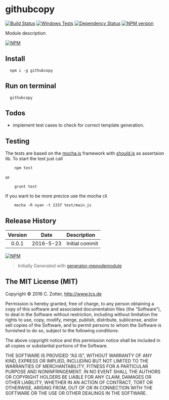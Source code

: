 githubcopy
============

[![Build Status](https://secure.travis-ci.org/nachbarshund/githubcopy.png?branch=master)](http://travis-ci.org/nachbarshund/githubcopy)
[![Windows Tests](https://img.shields.io/appveyor/ci/nachbarshund/githubcopy.svg?label=Windows%20Test)]()
[![Dependency Status](https://david-dm.org/nachbarshund/githubcopy.png)](https://david-dm.org/nachbarshund/githubcopy)
[![NPM version](https://badge.fury.io/js/githubcopy.png)](http://badge.fury.io/js/githubcopy)

Module description

[![NPM](https://nodei.co/npm/githubcopy.png?downloads=true&stars=true)](https://nodei.co/npm/githubcopy/)

## Install

```
  npm i -g githubcopy
```

## Run on terminal

```shell
  githubcopy
```

## Todos

 * implement test cases to check for correct template generation.


## Testing

The tests are based on the [mocha.js](https://mochajs.org/) framework with [should.js](https://shouldjs.github.io/) as assertaion lib.
To start the test just call

```
	npm test
```

or

```
	grunt test
```

If you want to be more precice use the mocha cli

```
	mocha -R nyan -t 1337 test/main.js
```


## Release History
|Version|Date|Description|
|:--:|:--:|:--|
|0.0.1|2016-5-23|Initial commit|

[![NPM](https://nodei.co/npm-dl/githubcopy.png?months=6)](https://nodei.co/npm/githubcopy/)

> Initially Generated with [generator-mpnodemodule](https://github.com/mpneuried/generator-mpnodemodule)

## The MIT License (MIT)

Copyright © 2016 C. Zotter, http://www.tcs.de

Permission is hereby granted, free of charge, to any person obtaining a copy of this software and associated documentation files (the “Software”), to deal in the Software without restriction, including without limitation the rights to use, copy, modify, merge, publish, distribute, sublicense, and/or sell copies of the Software, and to permit persons to whom the Software is furnished to do so, subject to the following conditions:

The above copyright notice and this permission notice shall be included in all copies or substantial portions of the Software.

THE SOFTWARE IS PROVIDED “AS IS”, WITHOUT WARRANTY OF ANY KIND, EXPRESS OR IMPLIED, INCLUDING BUT NOT LIMITED TO THE WARRANTIES OF MERCHANTABILITY, FITNESS FOR A PARTICULAR PURPOSE AND NONINFRINGEMENT. IN NO EVENT SHALL THE AUTHORS OR COPYRIGHT HOLDERS BE LIABLE FOR ANY CLAIM, DAMAGES OR OTHER LIABILITY, WHETHER IN AN ACTION OF CONTRACT, TORT OR OTHERWISE, ARISING FROM, OUT OF OR IN CONNECTION WITH THE SOFTWARE OR THE USE OR OTHER DEALINGS IN THE SOFTWARE.
